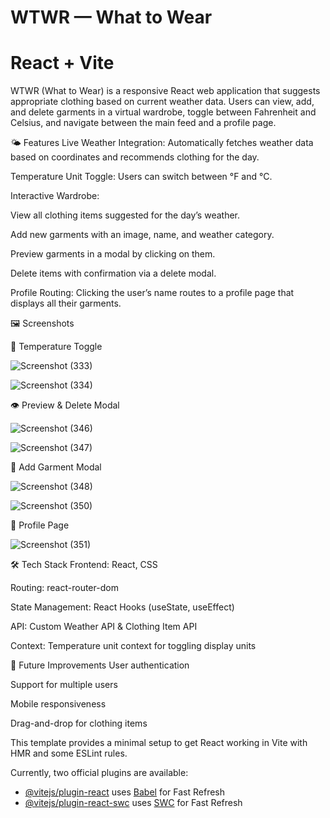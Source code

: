 # WTWR — What to Wear
# React + Vite

WTWR (What to Wear) is a responsive React web application that suggests appropriate clothing based on current weather data. Users can view, add, and delete garments in a virtual wardrobe, toggle between Fahrenheit and Celsius, and navigate between the main feed and a profile page.

🌤 Features
Live Weather Integration: Automatically fetches weather data based on coordinates and recommends clothing for the day.

Temperature Unit Toggle: Users can switch between °F and °C.

Interactive Wardrobe:

View all clothing items suggested for the day’s weather.

Add new garments with an image, name, and weather category.

Preview garments in a modal by clicking on them.

Delete items with confirmation via a delete modal.

Profile Routing: Clicking the user’s name routes to a profile page that displays all their garments.


🖼 Screenshots

🔁 Temperature Toggle

![Screenshot (333)](https://github.com/user-attachments/assets/b782cb43-f173-4f7e-8e49-4a765c426ea3)

![Screenshot (334)](https://github.com/user-attachments/assets/28549761-d22a-46bf-9bce-a66429dd23bc)

👁️ Preview & Delete Modal

![Screenshot (346)](https://github.com/user-attachments/assets/0fb28d8c-0ae7-4212-a47a-f8adb2b2f1f4)

![Screenshot (347)](https://github.com/user-attachments/assets/2b2a86ce-ccf8-40f4-b03b-94a62ddb4c0a)

👕 Add Garment Modal

![Screenshot (348)](https://github.com/user-attachments/assets/0f9abf28-2796-4530-9c0e-624cdef6a1a9)

![Screenshot (350)](https://github.com/user-attachments/assets/adffa3be-9bc4-4e60-9d7c-770b22cde7ce)

👤 Profile Page

![Screenshot (351)](https://github.com/user-attachments/assets/fe7609d2-311a-43a9-8fe4-179099c9b7d5)


🛠 Tech Stack
Frontend: React, CSS

Routing: react-router-dom

State Management: React Hooks (useState, useEffect)

API: Custom Weather API & Clothing Item API

Context: Temperature unit context for toggling display units


📌 Future Improvements
User authentication

Support for multiple users

Mobile responsiveness

Drag-and-drop for clothing items


This template provides a minimal setup to get React working in Vite with HMR and some ESLint rules.

Currently, two official plugins are available:

- [@vitejs/plugin-react](https://github.com/vitejs/vite-plugin-react/blob/main/packages/plugin-react/README.md) uses [Babel](https://babeljs.io/) for Fast Refresh
- [@vitejs/plugin-react-swc](https://github.com/vitejs/vite-plugin-react-swc) uses [SWC](https://swc.rs/) for Fast Refresh
